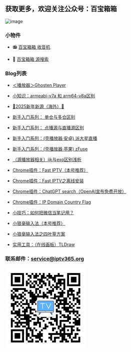 ## 获取更多，欢迎关注公众号：百宝箱箱
<!-- ## 欢迎关注公众号：百宝箱箱
![image](./assets/GongZhongHao.png) -->
<img src="./assets/GongZhongHao.png" alt="image" width="400" height="auto">

### 小物件

*   📻️ [百宝箱箱 收音机](https://radio.iptv365.org) 

*   🔎 [百宝箱箱 源搜索](https://search.iptv365.org) 

### Blog列表

*   [＜播放器＞Ghosten Player](./docs/016_GhostenPlayer.md)

*   [小知识：armeabi-v7a 和 arm64-v8a区别](./docs/015_arm.md)

*   [🎊2025新年新源（海外）🎊](./docs/008_NewSource.md)

*   [新手入门系列： 单仓与多仓区别](./docs/014_DanCangDuoCang.md)

*   [新手入门系列： 点播源与直播源区别](./docs/013_DianBoZhiBo.md)

*   [新手入门系列：(壳播放器·安卓) 派大星直播](./docs/001_paidaxing.md)

*   [新手入门系列：(壳播放器·苹果) zFuse](./docs/012_zFuse.md)

*   [（源播放器相关）ijk与exo区别浅析](./docs/003_JieMa.md)

*   [Chrome插件：Fast IPTV（本号推荐）](./docs/002_FastIPTV.md)

*   [Chrome插件：Fast IPTV之离线安装](./docs/004_FastIPTV_OfflineInstall.md)

*   [Chrome插件：ChatGPT search（OpenAI宣布免费开放）](./docs/007_ChatGPTSearch.md)

*   [Chrome插件：IP Domain Country Flag](./docs/010_IPDomainCountryFlag.md)

*   [小技巧：如何把微信当笔记用？](./docs/009_Wexin_Biji.md)

*   [小狼毫输入法（本号推荐）](./docs/005_XiaoLangHao.md)

*   [小狼毫输入法之四叶草方案](./docs/006_XiaoLangHao_SYC.md)

*   [实用工具：（在线画板）TLDraw](./docs/011_tldraw.md)




### 联系邮件：service@iptv365.org
![image](./assets/BBXX-QR.jpg)
